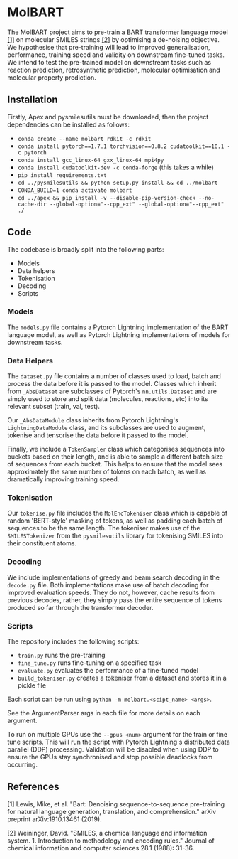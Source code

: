 # MolBART

The MolBART project aims to pre-train a BART transformer language model [[1]](#1) on molecular SMILES strings [[2]](#2) by optimising a de-noising objective. We hypothesise that pre-training will lead to improved generalisation, performance, training speed and validity on downstream fine-tuned tasks. We intend to test the pre-trained model on downstream tasks such as reaction prediction, retrosynthetic prediction, molecular optimisation and molecular property prediction.


## Installation

Firstly, Apex and pysmilesutils must be downloaded, then the project dependencies can be installed as follows:
- `conda create --name molbart rdkit -c rdkit`
- `conda install pytorch==1.7.1 torchvision==0.8.2 cudatoolkit==10.1 -c pytorch`
- `conda install gcc_linux-64 gxx_linux-64 mpi4py`
- `conda install cudatoolkit-dev -c conda-forge` (this takes a while)
- `pip install requirements.txt`
- `cd ../pysmilesutils && python setup.py install && cd ../molbart`
- `CONDA_BUILD=1 conda activate molbart`
- `cd ../apex && pip install -v --disable-pip-version-check --no-cache-dir --global-option="--cpp_ext" --global-option="--cpp_ext" ./`


## Code

The codebase is broadly split into the following parts:
* Models
* Data helpers
* Tokenisation
* Decoding
* Scripts


### Models

The  `models.py` file contains a Pytorch Lightning implementation of the BART language model, as well as Pytorch Lightning implementations of models for downstream tasks.


### Data Helpers

The `dataset.py` file contains a number of classes used to load, batch and process the data before it is passed to the model. Classes which inherit from `_AbsDataset` are subclasses of Pytorch's `nn.utils.Dataset` and are simply used to store and split data (molecules, reactions, etc) into its relevant subset (train, val, test).

Our `_AbsDataModule` class inherits from Pytorch Lightning's `LightningDataModule` class, and its subclasses are used to augment, tokenise and tensorise the data before it passed to the model.

Finally, we include a `TokenSampler` class which categorises sequences into buckets based on their length, and is able to sample a different batch size of sequences from each bucket. This helps to ensure that the model sees approximately the same number of tokens on each batch, as well as dramatically improving training speed.


### Tokenisation

Our `tokenise.py` file includes the `MolEncTokeniser` class which is capable of random 'BERT-style' masking of tokens, as well as padding each batch of sequences to be the same length. The tokeniser makes use of the `SMILESTokenizer` from the `pysmilesutils` library for tokenising SMILES into their constituent atoms.


### Decoding

We include implementations of greedy and beam search decoding in the `decode.py` file. Both implementations make use of batch decoding for improved evaluation speeds. They do not, however, cache results from previous decodes, rather, they simply pass the entire sequence of tokens produced so far through the transformer decoder.


### Scripts

The repository includes the following scripts:
* `train.py` runs the pre-training 
* `fine_tune.py` runs fine-tuning on a specified task
* `evaluate.py` evaluates the performance of a fine-tuned model
* `build_tokeniser.py` creates a tokeniser from a dataset and stores it in a pickle file

Each script can be run using `python -m molbart.<scipt_name> <args>`.

See the ArgumentParser args in each file for more details on each argument.

To run on multiple GPUs use the `--gpus <num>` argument for the train or fine tune scripts. This will run the script with Pytorch Lightning's distributed data parallel (DDP) processing. Validation will be disabled when using DDP to ensure the GPUs stay synchronised and stop possible deadlocks from occurring.


## References

<a id="1">[1]</a>
Lewis, Mike, et al.
"Bart: Denoising sequence-to-sequence pre-training for natural language generation, translation, and comprehension."
arXiv preprint arXiv:1910.13461 (2019).

<a id="2">[2]</a>
Weininger, David.
"SMILES, a chemical language and information system. 1. Introduction to methodology and encoding rules."
Journal of chemical information and computer sciences 28.1 (1988): 31-36.
